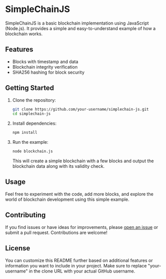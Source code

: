 # SimpleChainJS

SimpleChainJS is a basic blockchain implementation using JavaScript (Node.js). It provides a simple and easy-to-understand example of how a blockchain works.

## Features

- Blocks with timestamp and data
- Blockchain integrity verification
- SHA256 hashing for block security

## Getting Started

1. Clone the repository:

   ```bash
   git clone https://github.com/your-username/simplechain-js.git
   cd simplechain-js
   ```

2. Install dependencies:

   ```bash
   npm install
   ```

3. Run the example:

   ```bash
   node blockchain.js
   ```

   This will create a simple blockchain with a few blocks and output the blockchain data along with its validity check.

## Usage

Feel free to experiment with the code, add more blocks, and explore the world of blockchain development using this simple example.

## Contributing

If you find issues or have ideas for improvements, please [open an issue](https://github.com/your-username/simplechain-js/issues) or submit a pull request. Contributions are welcome!

## License

You can customize this README further based on additional features or information you want to include in your project. Make sure to replace "your-username" in the clone URL with your actual GitHub username. 